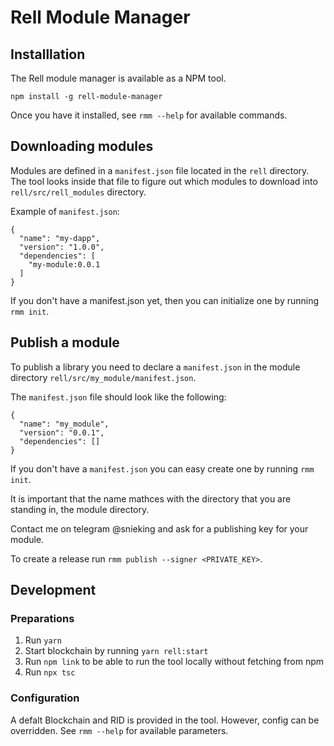 # Rell Module Manager

## Installlation

The Rell module manager is available as a NPM tool.

```
npm install -g rell-module-manager
```

Once you have it installed, see `rmm --help` for available commands.

## Downloading modules

Modules are defined in a `manifest.json` file located in the `rell` directory. The tool looks inside that file to figure out which modules to download into `rell/src/rell_modules` directory.

Example of `manifest.json`:

```
{
  "name": "my-dapp",
  "version": "1.0.0",
  "dependencies": [
    "my-module:0.0.1
  ]
}
```

If you don't have a manifest.json yet, then you can initialize one by running `rmm init`.

## Publish a module
To publish a library you need to declare a `manifest.json` in the module directory `rell/src/my_module/manifest.json`.

The `manifest.json` file should look like the following:

```
{
  "name": "my_module",
  "version": "0.0.1",
  "dependencies": []
}
```

If you don't have a `manifest.json` you can easy create one by running `rmm init`.

It is important that the name mathces with the directory that you are standing in, the module directory.

Contact me on telegram @snieking and ask for a publishing key for your module.

To create a release run `rmm publish --signer <PRIVATE_KEY>`.

## Development

### Preparations

1. Run `yarn`
2. Start blockchain by running `yarn rell:start`
3. Run `npm link` to be able to run the tool locally without fetching from npm
4. Run `npx tsc`

### Configuration

A defalt Blockchain and RID is provided in the tool. However, config can be overridden. See `rmm --help` for available parameters.

